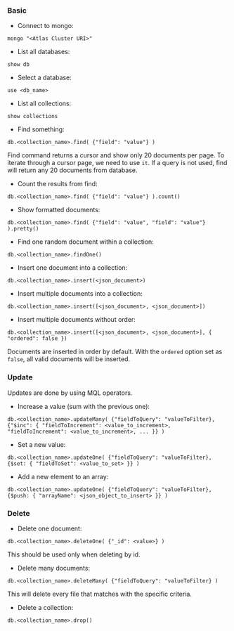 ### Basic

- Connect to mongo:
```
mongo "<Atlas Cluster URI>"
```

- List all databases:
```
show db
```

- Select a database:
```
use <db_name>
```

- List all collections:
```
show collections
```

- Find something:
```
db.<collection_name>.find( {"field": "value"} )
```
Find command returns a cursor and show only 20 documents per page. To iterate through a cursor page, we need to use `it`.
If a query is not used, find will return any 20 documents from database.


- Count the results from find:
```
db.<collection_name>.find( {"field": "value"} ).count()
```

- Show formatted documents:
```
db.<collection_name>.find( {"field": "value", "field": "value"} ).pretty()
```

- Find one random document within a collection:
```
db.<collection_name>.findOne()
```

- Insert one document into a collection:
```
db.<collection_name>.insert(<json_document>)
```

- Insert multiple documents into a collection:
```
db.<collection_name>.insert([<json_document>, <json_document>])
```

- Insert multiple documents without order:
```
db.<collection_name>.insert([<json_document>, <json_document>], { "ordered": false })
```
Documents are inserted in order by default. 
With the `ordered` option set as `false`, all valid documents will be inserted.


### Update
Updates are done by using MQL operators.

- Increase a value (sum with the previous one):
```
db.<collection_name>.updateMany( {"fieldToQuery": "valueToFilter}, {"$inc": { "fieldToIncrement": <value_to_increment>, "fieldToIncrement": <value_to_increment>, ... }} )
```

- Set a new value:
```
db.<collection_name>.updateOne( {"fieldToQuery": "valueToFilter}, {$set: { "fieldToSet": <value_to_set> }} )
```

- Add a new element to an array:
```
db.<collection_name>.updateOne( {"fieldToQuery": "valueToFilter}, {$push: { "arrayName": <json_object_to_insert> }} )
```

### Delete

- Delete one document:
```
db.<collection_name>.deleteOne( {"_id": <value>} )
```
This should be used only when deleting by id.

- Delete many documents:
```
db.<collection_name>.deleteMany( {"fieldToQuery": "valueToFilter} )
```
This will delete every file that matches with the specific criteria.

- Delete a collection:
```
db.<collection_name>.drop()
```

